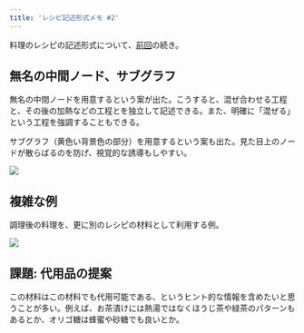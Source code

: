 ```yaml
---
title: 'レシピ記述形式メモ #2'
---
```

料理のレシピの記述形式について、[前回](https://r7kamura.com/articles/2022-05-13-mermaid-recipe-memo)の続き。

無名の中間ノード、サブグラフ
--------------

無名の中間ノードを用意するという案が出た。こうすると、混ぜ合わせる工程と、その後の加熱などの工程とを独立して記述できる。また、明確に「混ぜる」という工程を強調することもできる。

サブグラフ（黄色い背景色の部分）を用意するという案も出た。見た目上のノードが散らばるのを防げ、視覚的な誘導もしやすい。

![](https://lh4.googleusercontent.com/uAsipph4b-3E8PC3lG2L0LTOn-UyD4TBqWOPjyKg4M3uvluWVhrQYYlra_HD8BGdchpwHlY8O2RjAVKw5CKknBPcT3E11tSDaUDy9ZjOXrn-hmMt4v6mYsoyz2pD2QDuxXPRFZhZuTrBSHKTE1djRQ)

複雑な例
----

調理後の料理を、更に別のレシピの材料として利用する例。

![](https://lh3.googleusercontent.com/oVbL0GGC7ehiMmFUEjmmGQHn80e2JcMeqCNrUCNjXfDQsqibGiOhkLSF8SHClvjTnQg86tDo69-7_B8LQw4zGiG_KDRLsb-JagCNzaUw9e-S0TKnBzJiQHbhNBMZ0QgDjw6aqaV9kHNRwGvDEyQoBQ)

課題: 代用品の提案
----------

この材料はこの材料でも代用可能である、というヒント的な情報を含めたいと思うことが多い。例えば、お茶漬けには熱湯ではなくほうじ茶や緑茶のパターンもあるとか、オリゴ糖は蜂蜜や砂糖でも良いとか。
